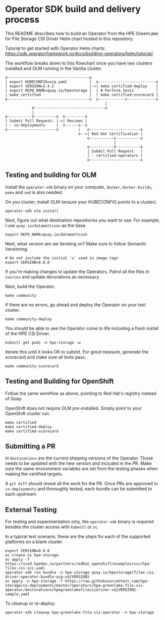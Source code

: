 # Operator SDK build and delivery process

This README describes how to build an Operator from the HPE GreenLake for File Storage CSI Driver Helm chart hosted in this repository.

Tutorial to get started with Operator Helm charts: https://sdk.operatorframework.io/docs/building-operators/helm/tutorial/

The workflow breaks down to this flowchart once you have two clusters installed and OLM running in the Vanilla cluster.

```
o-------------------------------------o
| export KUBECONFIG=ocp.yaml          |  o--------------------------o
| export VERSION=2.4.2                |->| make certified-deploy    |
| export REPO_NAME=quay.io/hpestorage |  | # Perform tests          |
| make certified                      |  | make certified-scorecard |
o-------------------------------------o  o------------v-------------o
                                             | 
            o--------------------------------o
            |
o-----------V----------o  o---------o
| Submit Pull Request: |->| Reviews |
| - co-deployments     |  o------v--o
o----------------------o         |   o-----------------------o
                                 o-->| Red Hat Certification |
                                     o-----------v-----------o
                                                 |
                                     o-----------V-----------o
                                     | Submit Pull Request   |
                                     | - certified-operators |
                                     o-----------------------o
```

## Testing and building for OLM

Install the `operator-sdk` binary on your computer, `docker`, `docker-buildx`, `make` and `sed` is also needed.

On you cluster, install OLM (ensure your KUBECONFIG points to a cluster).

```
operator-sdk olm install
```

Next, figure out what destination repositories you want to use. For example, I use `quay.io/datamattsson` as the base.

```
export REPO_NAME=quay.io/datamattsson
```

Next, what version are we iterating on? Make sure to follow Semantic Versioning.

```
# Do not include the initial 'v' used in image tags
export VERSION=0.0.0
```

If you're making changes to update the Operators. Patrol all the files in `sources` and update decorations as necessary.

Next, build the Operator.

```
make community
```

If there are no errors, go ahead and deploy the Operator on your test cluster.

```
make community-deploy
```

You should be able to see the Operator come to life including a fresh install of the HPE CSI Driver.

```
kubectl get pods -n hpe-storage -w
```

Iterate this until it looks OK to submit. For good measure, generate the scorecard and make sure all tests pass.

```
make community-scorecard
```

## Testing and Building for OpenShift

Follow the same workflow as above, pointing to Red Hat's registry instead of Quay.

OpenShift does not require OLM pre-installed. Simply point to your OpenShift cluster run:

```
make certified
make certified-deploy
make certified-scorecard
```

## Submitting a PR

In `destinations` are the current shipping versions of the Operator. Those needs to be updated with the new version and included in the PR. Make sure the same environment variables are set from the testing phases when making the certified targets.

A `git diff` should reveal all the work for the PR. Once PRs are approved in `co-deployments` and thoroughly tested, each bundle can be submitted to each upstream.

## External Testing

For testing and experimentation only, the `operator-sdk` binary is required besides the cluster access with `kubectl` or `oc`.

In a typical test scenario, these are the steps for each of the supported platforms on a blank cluster.

```
export VERSION=0.0.0
oc create ns hpe-storage
oc apply -f https://scod.hpedev.io/partners/redhat_openshift/examples/scc/hpe-filex-csi-scc.yaml
operator-sdk run bundle -n hpe-storage quay.io/hpestorage/filex-csi-driver-operator-bundle-ocp:v${VERSION}
oc apply -n hpe-storage -f https://raw.githubusercontent.com/hpe-storage/co-deployments/master/operators/hpe-greenlake-file-csi-operator/destinations/hpegreenlakefilecsidriver-v${VERSION}-sample.yaml
```

To cleanup or re-deploy:

```
operator-sdk cleanup hpe-greenlake-file-csi-operator -n hpe-storage
```

